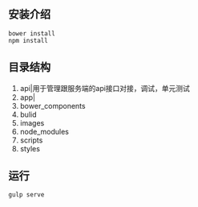 安装介绍
----
    bower install
    npm install

目录结构
----

 1. api|用于管理跟服务端的api接口对接，调试，单元测试
 2. app|
 3. bower_components
 4. bulid
 5. images
 6. node_modules
 7. scripts
 8. styles

运行
--

    gulp serve